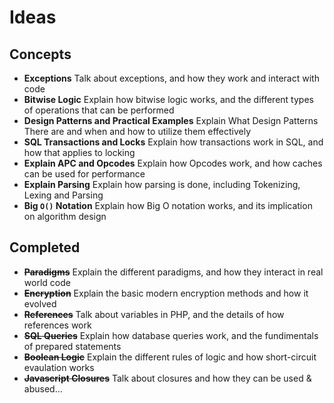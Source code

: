 Ideas
=====

## Concepts
* **Exceptions**
    Talk about exceptions, and how they work and interact with code
* **Bitwise Logic**
    Explain how bitwise logic works, and the different types of operations that can be performed
* **Design Patterns and Practical Examples**
    Explain What Design Patterns There are and when and how to utilize them effectively
* **SQL Transactions and Locks**
    Explain how transactions work in SQL, and how that applies to locking
* **Explain APC and Opcodes**
    Explain how Opcodes work, and how caches can be used for performance
* **Explain Parsing**
    Explain how parsing is done, including Tokenizing, Lexing and Parsing
* **Big `O()` Notation**
    Explain how Big O notation works, and its implication on algorithm design

## Completed

* ~~**Paradigms**~~ 
    Explain the different paradigms, and how they interact in real world code
* ~~**Encryption**~~
    Explain the basic modern encryption methods and how it evolved
* ~~**References**~~
    Talk about variables in PHP, and the details of how references work
* ~~**SQL Queries**~~
    Explain how database queries work, and the fundimentals of prepared statements
* ~~**Boolean Logic**~~
    Explain the different rules of logic and how short-circuit evaulation works
* ~~**Javascript Closures**~~
    Talk about closures and how they can be used & abused...
